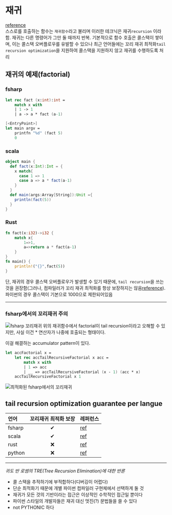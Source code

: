 # 재귀
[reference](https://www.tutorialspoint.com/functional_programming/functional_programming_recursion.htm)  
스스로를 호출하는 함수는 `재귀함수`라고 불리며 이러한 테크닉은 재귀`recursion` 이라 함. 재귀는 다른 명령어가 그만 둘 때까지 반복. 기본적으로 함수 호출은 콜스택이 쌓이며, 이는 콜스택 오버플로우를 유발할 수 있으나 최근 언어들에는 꼬리 재귀 최적화`tail recursion optimization`을 지원하여 콜스택을 지원하지 않고 재귀를 수행하도록 처리

## 재귀의 예제(factorial)
### fsharp
```fsharp
let rec fact (x:int):int =
    match x with
    | 1 -> 1
    | a -> a * fact (a-1)

[<EntryPoint>]
let main argv = 
    printfn "%d" (fact 5)
    0
```

### scala
```scala
object main {
  def fact(x:Int):Int = {
    x match{
      case 1 => 1
      case a => a * fact(a-1)
    }
  }
  def main(args:Array[String]):Unit ={
    println(fact(5))
  }
}
```

### Rust
```rust
fn fact(x:i32)->i32 {
    match x{
        1=>1,
        a=>return a * fact(a-1)
    }
}
fn main() {
    println!("{}",fact(5))
}
```

단, 재귀의 경우 콜스택 오버플로우가 발생할 수 있기 때문에, `tail recursion`을 쓰는 것을 권장함(그러나, 컴파일러가 꼬리 재귀 최적화를 항상 보장하지는 않음[reference](https://stackoverflow.com/a/59418785)). 파이썬의 경우 콜스택이 기본으로 1000으로 제한되어있음

---
### fsharp에서의 꼬리재귀 주의
![fsharp 꼬리재귀](https://cyanbyfuchsia.files.wordpress.com/2014/02/image_thumb2.png?w=666&h=315)
위의 재귀함수에서 factorial이 tail recursion이라고 오해할 수 있지만, 사실 이건 * 연산자가 나중에 호출되는 형태이다.

이걸 해결하는 accumulator pattern이 있다.

```fsharp
let accFactorial x =
    let rec accTailRecursiveFactorial x acc =
        match x with
        | 1 => acc
        | __ => accTailRecursiveFactorial (x - 1) (acc * x)
    accTailRecursiveFactorial x 1
```
![최적화된 fsharp에서의 꼬리재귀](https://cyanbyfuchsia.files.wordpress.com/2014/02/image_thumb3.png?w=660&h=286)

## tail recursion optimization guarantee per langue
|언어|꼬리재귀 최적화 보장|레퍼런스|
|:---|:---:|---|
|fsharp|✔|[ref](https://cyanbyfuchsia.wordpress.com/2014/02/12/recursion-and-tail-recursion-in-f/)|
|scala|✔|[ref](https://stackoverflow.com/a/1682912)|
|rust|❌|[ref](https://stackoverflow.com/a/59258170)|
|python|❌|[ref](http://neopythonic.blogspot.com/2009/04/tail-recursion-elimination.html)|

---
*귀도 반 로썸의 TRE(Tree Recursion Elimination)에 대한 반론*
- 콜 스택을 추적하기에 부적합하다(디버깅이 어렵다)
- 단순 최적화기 때문에 개별 파이썬 컴파일러 구현체에서 선택하게 둘 것
- 재귀가 모든 것의 기반이라는 접근은 이상적인 수학적인 접근일 뿐이다
- 파이썬 스타일의 개발자들은 재귀 대신 멋진(?) 문법들을 쓸 수 있다
- not PYTHONIC 하다